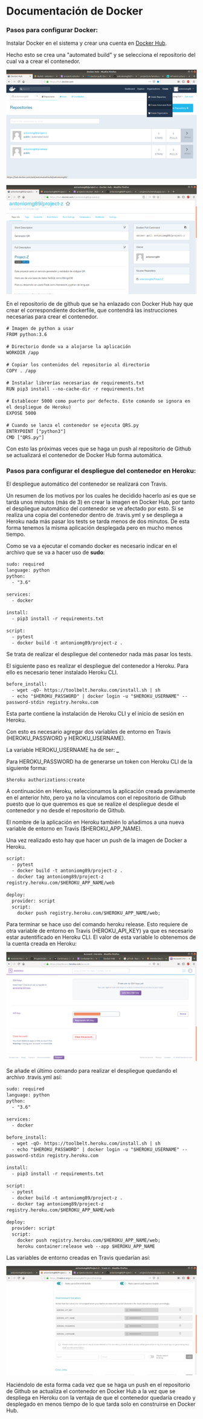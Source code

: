 # Documentación de Docker

### Pasos para configurar Docker:

Instalar Docker en el sistema y crear una cuenta en [Docker Hub](https://hub.docker.com/).

Hecho esto se crea una "automated build" y se selecciona el repositorio del cual va a crear el contenedor.

![DOCKER_HUB1](./img/DockerHub-1.png)

![DOCKER_HUB2](./img/DockerHub-2.png)

En el repositorio de de github que se ha enlazado con Docker Hub hay que crear el correspondiente dockerfile, que contendrá las instrucciones necesarias para crear el contenedor.

~~~
# Imagen de python a usar
FROM python:3.6

# Directorio donde va a alojarse la aplicación
WORKDIR /app

# Copiar los contenidos del repositorio al directorio
COPY . /app

# Instalar librerías necesarias de requirements.txt
RUN pip3 install --no-cache-dir -r requirements.txt

# Establecer 5000 como puerto por defecto. Este comando se ignora en el despliegue de Heroku)
EXPOSE 5000

# Cuando se lanza el contenedor se ejecuta QRS.py
ENTRYPOINT ["python3"]
CMD ["QRS.py"]

~~~

Con esto las próximas veces que se haga un push al repositorio de Github se actualizará el contenedor de Docker Hub forma automática.

### Pasos para configurar el despliegue del contenedor en Heroku:

El despliegue automático del contenedor se realizará con Travis.

Un resumen de los motivos por los cuales he decidido hacerlo así es que se tarda unos minutos (más de 3) en crear la imagen en Docker Hub, por tanto el despliegue automático del contenedor se ve afectado por esto. Si se realiza una copia del contenedor dentro de .travis.yml y se despliega a Heroku nada más pasar los tests se tarda menos de dos minutos. De esta forma tenemos la misma aplicación desplegada pero en mucho menos tiempo.

Como se va a ejecutar el comando docker es necesario indicar en el archivo que se va a hacer uso de **sudo**:

~~~
sudo: required
language: python
python:
  - "3.6"

services:
  - docker

install:
  - pip3 install -r requirements.txt

script:
  - pytest
  - docker build -t antoniomg89/project-z .
~~~

Se trata de realizar el despliegue del contenedor nada más pasar los tests.

El siguiente paso es realizar el despliegue del contenedor a Heroku. Para ello es necesario tener instalado Heroku CLI.

~~~
before_install:
  - wget -qO- https://toolbelt.heroku.com/install.sh | sh
  - echo "$HEROKU_PASSWORD" | docker login -u "$HEROKU_USERNAME" --password-stdin registry.heroku.com
~~~
Esta parte contiene la instalación de Heroku CLI y el inicio de sesión en Heroku.

Con esto es necesario agregar dos variables de entorno en Travis (HEROKU_PASSWORD y HEROKU_USERNAME).

La variable HEROKU_USERNAME ha de ser: **_**

Para HEROKU_PASSWORD ha de generarse un token con Heroku CLI de la siguiente forma:

~~~
$heroku authorizations:create
~~~

A continuación en Heroku, seleccionamos la aplicación creada previamente en el anterior hito, pero ya no la vinculamos con el repositorio de Github puesto que lo que queremos es que se realize el despliegue desde el contenedor y no desde el repositorio de Github.

El nombre de la aplicación en Heroku también lo añadimos a una nueva variable de entorno en Travis ($HEROKU_APP_NAME).

Una vez realizado esto hay que hacer un push de la imagen de Docker a Heroku.

~~~
script:
  - pytest
  - docker build -t antoniomg89/project-z .
  - docker tag antoniomg89/project-z registry.heroku.com/$HEROKU_APP_NAME/web

deploy:
  provider: script
  script:
    docker push registry.heroku.com/$HEROKU_APP_NAME/web;
~~~

Para terminar se hace uso del comando heroku release. Esto requiere de otra variable de entorno en Travis (HEROKU_API_KEY) ya que es necesario estar autentificado en Heroku CLI. El valor de esta variable lo obtenemos de la cuenta creada en Heroku:

![HEROKU_API_KEY](./img/Heroku_API_KEY.png)

Se añade el último comando para realizar el despliegue quedando el archivo .travis.yml así:

~~~
sudo: required
language: python
python:
  - "3.6"

services:
  - docker

before_install:
  - wget -qO- https://toolbelt.heroku.com/install.sh | sh
  - echo "$HEROKU_PASSWORD" | docker login -u "$HEROKU_USERNAME" --password-stdin registry.heroku.com

install:
  - pip3 install -r requirements.txt

script:
  - pytest
  - docker build -t antoniomg89/project-z .
  - docker tag antoniomg89/project-z registry.heroku.com/$HEROKU_APP_NAME/web

deploy:
  provider: script
  script:
    docker push registry.heroku.com/$HEROKU_APP_NAME/web;
    heroku container:release web --app $HEROKU_APP_NAME
~~~

Las variables de entorno creadas en Travis quedarían así:

![TRAVIS_ENV_VARS](./img/Travis_ENV_VARS.png)

Haciéndolo de esta forma  cada vez que se haga un push en el repositorio de Github se actualiza el contenedor en Docker Hub a la vez que se despliega en Heroku con la ventaja de que el contenedor quedaría creado y desplegado en menos tiempo de lo que tarda solo en construirse en Docker Hub.
